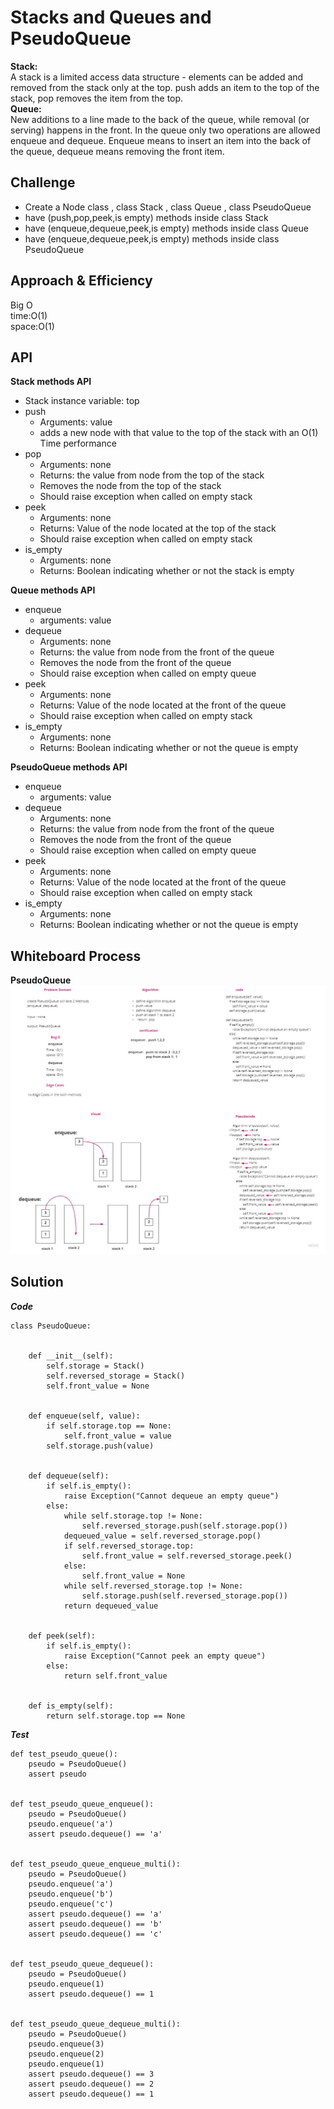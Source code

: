 # Stacks and Queues and PseudoQueue
**Stack:**<br>
A stack is a limited access data structure - elements can be added and removed from the stack only at the top. push adds an item to the top of the stack, pop removes the item from the top. <br>
**Queue:**<br>
 New additions to a line made to the back of the queue, while removal (or serving) happens in the front. In the queue only two operations are allowed enqueue and dequeue. Enqueue means to insert an item into the back of the queue, dequeue means removing the front item.<br>


## Challenge
- Create a Node class , class Stack , class Queue , class PseudoQueue
- have (push,pop,peek,is empty) methods inside class Stack 
- have (enqueue,dequeue,peek,is empty) methods inside class Queue
- have (enqueue,dequeue,peek,is empty) methods inside class PseudoQueue
## Approach & Efficiency
Big O <br>
time:O(1)<br>
space:O(1)
## API
**Stack methods API**
- Stack instance variable: top
- push
    - Arguments: value
    - adds a new node with that value to the top of the stack with an O(1) Time performance
- pop
   - Arguments: none
   - Returns: the value from node from the top of the stack
   - Removes the node from the top of the stack
   - Should raise exception when called on empty stack
- peek
   - Arguments: none
   - Returns: Value of the node located at the top of the stack
   - Should raise exception when called on empty stack
- is_empty
   - Arguments: none
   - Returns: Boolean indicating whether or not the stack is empty


**Queue methods API**
- enqueue
    - arguments: value
- dequeue
    - Arguments: none
    - Returns: the value from node from the front of the queue
    - Removes the node from the front of the queue
    - Should raise exception when called on empty queue
- peek
    - Arguments: none
    - Returns: Value of the node located at the front of the queue
    - Should raise exception when called on empty stack
- is_empty   
    - Arguments: none
    - Returns: Boolean indicating whether or not the queue is empty

**PseudoQueue methods API**
- enqueue
    - arguments: value
- dequeue
     - Arguments: none
     - Returns: the value from node from the front of the queue
     - Removes the node from the front of the queue
     - Should raise exception when called on empty queue
- peek
     - Arguments: none
     - Returns: Value of the node located at the front of the queue
     - Should raise exception when called on empty stack
- is_empty
     - Arguments: none
     - Returns: Boolean indicating whether or not the queue is empty    
## Whiteboard Process
**PseudoQueue**
![pic](/stack_and_queue/PseudoQueue.jpg)

## Solution
***Code***
```
class PseudoQueue:
 

    def __init__(self):
        self.storage = Stack()
        self.reversed_storage = Stack()
        self.front_value = None


    def enqueue(self, value):
        if self.storage.top == None:
            self.front_value = value 
        self.storage.push(value)


    def dequeue(self):
        if self.is_empty():
            raise Exception("Cannot dequeue an empty queue")
        else:
            while self.storage.top != None:
                self.reversed_storage.push(self.storage.pop())
            dequeued_value = self.reversed_storage.pop()
            if self.reversed_storage.top:
                self.front_value = self.reversed_storage.peek()
            else:
                self.front_value = None
            while self.reversed_storage.top != None:
                self.storage.push(self.reversed_storage.pop())
            return dequeued_value


    def peek(self):
        if self.is_empty():
            raise Exception("Cannot peek an empty queue")
        else:
            return self.front_value


    def is_empty(self):
        return self.storage.top == None
```
***Test***  
``` 
def test_pseudo_queue():
    pseudo = PseudoQueue()
    assert pseudo


def test_pseudo_queue_enqueue():
    pseudo = PseudoQueue()
    pseudo.enqueue('a')
    assert pseudo.dequeue() == 'a'


def test_pseudo_queue_enqueue_multi():
    pseudo = PseudoQueue()
    pseudo.enqueue('a')
    pseudo.enqueue('b')
    pseudo.enqueue('c')
    assert pseudo.dequeue() == 'a'
    assert pseudo.dequeue() == 'b'
    assert pseudo.dequeue() == 'c'


def test_pseudo_queue_dequeue():
    pseudo = PseudoQueue()
    pseudo.enqueue(1)
    assert pseudo.dequeue() == 1


def test_pseudo_queue_dequeue_multi():
    pseudo = PseudoQueue()
    pseudo.enqueue(3)
    pseudo.enqueue(2)
    pseudo.enqueue(1)
    assert pseudo.dequeue() == 3
    assert pseudo.dequeue() == 2
    assert pseudo.dequeue() == 1
```    

